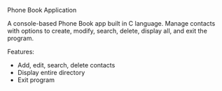  Phone Book Application

A console-based Phone Book app built in C language. Manage contacts with options to create, modify, search, delete, display all, and exit the program.

Features:
- Add, edit, search, delete contacts
- Display entire directory
- Exit program
